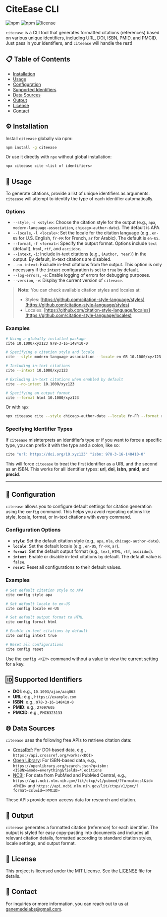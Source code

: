 # CiteEase CLI

![npm](https://img.shields.io/npm/v/citeease)
![npm](https://img.shields.io/npm/dw/citeease)
![license](https://img.shields.io/npm/l/citeease)

`citeease` is a CLI tool that generates formatted citations (references) based on various unique identifiers, including URL, DOI, ISBN, PMID, and PMCID. Just pass in your identifiers, and `citeease` will handle the rest!

## 📋 Table of Contents

- [Installation](#-installation)
- [Usage](#-usage)
- [Configuration](#-configuration)
- [Supported Identifiers](#-supported-identifiers)
- [Data Sources](#-data-sources)
- [Output](#-output)
- [License](#-license)
- [Contact](#-contact)

## ⚙️ Installation

Install `citeease` globally via npm:

```bash
npm install -g citeease
```

Or use it directly with `npx` without global installation:

```bash
npx citeease cite <list of identifiers>
```

## 🚀 Usage

To generate citations, provide a list of unique identifiers as arguments. `citeease` will attempt to identify the type of each identifier automatically.

### Options

- `--style`, `-s <style>`: Choose the citation style for the output (e.g., `apa`, `modern-language-association`, `chicago-author-date`). The default is APA.
- `--locale`, `-l <locale>`: Set the locale for the citation language (e.g., `en-US` for U.S. English, `fr-FR` for French, `ar` for Arabic). The default is `en-US`.
- `--format`, `-f <format>`: Specify the output format. Options include `text` (default), `html`, `rtf`, and `asciidoc`.
- `--intext`, `-i`: Include in-text citations (e.g., `(Author, Year)`) in the output. By default, in-text citations are disabled.
- `--no-intext`: Exclude in-text citations from the output. This option is only necessary if the `intext` configuration is set to `true` by default.
- `--log-errors`, `-e`: Enable logging of errors for debugging purposes.
- `--version`, `-v`: Display the current version of `citeease`.

> **Note:** You can check available citation styles and locales at:
>
> - Styles: [https://github.com/citation-style-language/styles](https://github.com/citation-style-language/styles)
> - Locales: [https://github.com/citation-style-language/locales](https://github.com/citation-style-language/locales)

### Examples

```bash
# Using a globally installed package
cite 10.1000/xyz123 978-3-16-148410-0

# Specifying a citation style and locale
cite --style modern-language-association --locale en-GB 10.1000/xyz123

# Including in-text citations
cite --intext 10.1000/xyz123

# Excluding in-text citations when enabled by default
cite --no-intext 10.1000/xyz123

# Specifying an output format
cite --format html 10.1000/xyz123
```

Or with `npx`:

```bash
npx citeease cite --style chicago-author-date --locale fr-FR --format rtf https://example.com/article
```

### Specifying Identifier Types

If `citeease` misinterprets an identifier’s type or if you want to force a specific type, you can prefix it with the type and a colon, like so:

```bash
cite "url: https://doi.org/10.xyz123" "isbn: 978-3-16-148410-0"
```

This will force `citeease` to treat the first identifier as a URL and the second as an ISBN. This works for all identifier types: **url**, **doi**, **isbn**, **pmid**, and **pmcid**.

---

## 🔧 Configuration

`citeease` allows you to configure default settings for citation generation using the `config` command. This helps you avoid repeating options like style, locale, format, or in-text citations with every command.

### Configuration Options

- **`style`**: Set the default citation style (e.g., `apa`, `mla`, `chicago-author-date`).
- **`locale`**: Set the default locale (e.g., `en-US`, `fr-FR`, `ar`).
- **`format`**: Set the default output format (e.g., `text`, `HTML`, `rtf`, `asciidoc`).
- **`intext`**: Enable or disable in-text citations by default. The default value is `false`.
- **`reset`**: Reset all configurations to their default values.

### Examples

```bash
# Set default citation style to APA
cite config style apa

# Set default locale to en-US
cite config locale en-US

# Set default output format to HTML
cite config format html

# Enable in-text citations by default
cite config intext true

# Reset all configurations
cite config reset
```

Use the `config <KEY>` command without a value to view the current setting for a key.

## 🆔 Supported Identifiers

- **DOI**: e.g., `10.1093/ajae/aaq063`
- **URL**: e.g., `https://example.com`
- **ISBN**: e.g., `978-3-16-148410-0`
- **PMID**: e.g., `27097605`
- **PMCID**: e.g., `PMC6323133`

## 🌐 Data Sources

`citeease` uses the following free APIs to retrieve citation data:

- [CrossRef](https://www.crossref.org/documentation/retrieve-metadata/rest-api/): For DOI-based data, e.g., `https://api.crossref.org/works/<DOI>`
- [Open Library](https://openlibrary.org/developers/api): For ISBN-based data, e.g., `https://openlibrary.org/search.json?q=isbn:<ISBN>&mode=everything&fields=*,editions`
- [NCBI](https://api.ncbi.nlm.nih.gov/lit/ctxp/): For data from PubMed and PubMed Central, e.g., `https://api.ncbi.nlm.nih.gov/lit/ctxp/v1/pubmed/?format=csl&id=<PMID>` and `https://api.ncbi.nlm.nih.gov/lit/ctxp/v1/pmc/?format=csl&id=<PMCID>`

These APIs provide open-access data for research and citation.

## 📄 Output

`citeease` generates a formatted citation (reference) for each identifier. The output is styled for easy copy-pasting into documents and includes all relevant citation details, formatted according to standard citation styles, locale settings, and output format.

## 📜 License

This project is licensed under the MIT License. See the [LICENSE](LICENSE) file for details.

## 📧 Contact

For inquiries or more information, you can reach out to us at [ganemedelabs@gmail.com](mailto:ganemedelabs@gmail.com).
